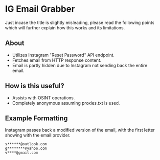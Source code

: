 # IG Email Grabber

Just incase the title is slightly misleading, please read the following points which will further explain how this works and its limitations.

## About
* Utilizes Instagram "Reset Password" API endpoint.
* Fetches email from HTTP response content.
* Email is partly hidden due to Instagram not sending back the entire email.

## How is this useful?
* Assists with OSINT operations.
* Completely anonymous assuming proxies.txt is used.

## Example Formatting
Instagram passes back a modified version of the email, with the first letter showing with the email provider.
```
s******@outlook.com
g********@yahoo.com
v****@gmail.com
```
